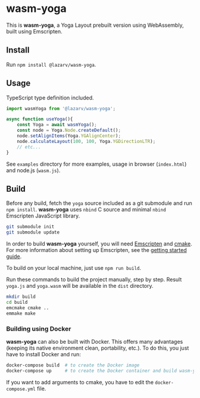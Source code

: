 # wasm-yoga

This is **wasm-yoga**, a Yoga Layout prebuilt version using WebAssembly, built using Emscripten.

## Install

Run `npm install @lazarv/wasm-yoga`.

## Usage

TypeScript type definition included.

```js
import wasmYoga from '@lazarv/wasm-yoga';

async function useYoga(){
	const Yoga = await wasmYoga();
	const node = Yoga.Node.createDefault();
	node.setAlignItems(Yoga.YGAlignCenter);
	node.calculateLayout(100, 100, Yoga.YGDirectionLTR);
	// etc...
}
```

See `examples` directory for more examples, usage in browser (`index.html`) and node.js (`wasm.js`).

## Build

Before any build, fetch the `yoga` source included as a git submodule and run `npm install`. **wasm-yoga** uses `nbind` C source and minimal `nbind` Emscripten JavaScript library.

```sh
git submodule init
git submodule update
```

In order to build **wasm-yoga** yourself, you will need [Emscripten](https://emscripten.org) and [cmake](https://cmake.org/download).
For more information about setting up Emscripten, see the [getting started guide](https://emscripten.org/docs/getting_started).

To build on your local machine, just use `npm run build`.

Run these commands to build the project manually, step by step. Result `yoga.js` and `yoga.wasm` will be available in the `dist` directory.

```sh
mkdir build
cd build
emcmake cmake ..
emmake make
```

### Building using Docker

**wasm-yoga** can also be built with Docker. This offers many advantages (keeping its native environment clean, portability, etc.). To do this, you just have to install Docker and run:

```sh
docker-compose build  # to create the Docker image
docker-compose up     # to create the Docker container and build wasm-yoga
```

If you want to add arguments to cmake, you have to edit the `docker-compose.yml` file.